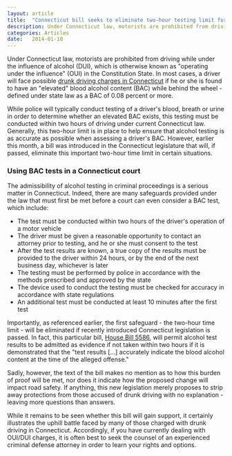 ```yaml
---
layout: article
title:  "Connecticut bill seeks to eliminate two-hour testing limit for DUIs"
description: Under Connecticut law, motorists are prohibited from driving while under the influence of alcohol (DUI), which is otherwise known as "operating under the influence" (OUI) in the Constitution State. In most cases, a driver will face possible drunk driving charges in Connecticut if he or she is found to have an "elevated" blood alcohol content (BAC) while behind the wheel - defined under state law as a BAC of 0.08 percent or more.
categories: Articles 
date:   2014-01-10
---
```



<p>Under Connecticut law, motorists are prohibited from driving while under the influence of alcohol (DUI), which is otherwise known as "operating under the influence" (OUI) in the Constitution State. In most cases, a driver will face possible
<a href="/DUI-DWI/What-to-Do-if-You-Are-Arrested-for-Drinking-and-Driving.html">drunk driving charges in Connecticut</a> if he or she is found to have an "elevated" blood alcohol content (BAC) while behind the wheel - defined under state law as a BAC of 0.08 percent or more.
</p>
<p>While police will typically conduct testing of a driver's blood, breath or urine in order to determine whether an elevated BAC exists, this testing must be conducted within two hours of driving under current Connecticut law. Generally, this two-hour limit is in place to help ensure that alcohol testing is as accurate as possible when assessing a driver's BAC. However, earlier this month, a bill was introduced in the Connecticut legislature that will, if passed, eliminate this important two-hour time limit in certain situations.</p>
<h3>
<strong>Using BAC tests in a Connecticut court</strong>
</h3>
<p>The admissibility of alcohol testing in criminal proceedings is a serious matter in Connecticut. Indeed, there are many safeguards provided under the law that must first be met before a court can even consider a BAC test, which include:</p>
<ul><li>The test must be conducted within two hours of the driver's operation of a motor vehicle </li><li>The driver must be given a reasonable opportunity to contact an attorney prior to testing, and he or she must consent to the test</li><li>After the test results are known, a true copy of the results must be provided to the driver within 24 hours, or by the end of the next business day, whichever is later</li><li>The testing must be performed by police in accordance with the methods prescribed and approved by the state</li><li>The device used to conduct the testing must be checked for accuracy in accordance with state regulations</li><li>An additional test must be conducted at least 10 minutes after the first test</li></ul>
<p>Importantly, as referenced earlier, the first safeguard - the two-hour time limit - will be eliminated if recently introduced Connecticut legislation is passed. In fact, this particular bill,
<a href="http://www.cga.ct.gov/2014/TOB/H/2014HB-05586-R00-HB.htm" target="_blank">House Bill 5586</a>, will permit alcohol test results to be admitted as evidence if not taken within two hours if it is demonstrated that the "test results [...] accurately indicate the blood alcohol content at the time of the alleged offense."
</p>
<p>Sadly, however, the text of the bill makes no mention as to how this burden of proof will be met, nor does it indicate how the proposed change will impact road safety. If anything, this new legislation merely proposes to strip away protections from those accused of drunk driving with no explanation - leaving more questions than answers.</p>
<p>While it remains to be seen whether this bill will gain support, it certainly illustrates the uphill battle faced by many of those charged with drunk driving in Connecticut. Accordingly, if you have currently dealing with OUI/DUI charges, it is often best to seek the counsel of an experienced criminal defense attorney in order to learn your rights and options.</p>